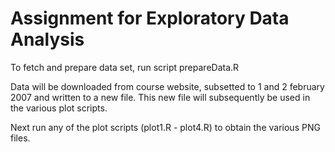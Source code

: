 
# Assignment for Exploratory Data Analysis

To fetch and prepare data set, run script prepareData.R

Data will be downloaded from course website, subsetted to 1 and 2 february 2007 and written to a new file.
This new file will subsequently be used in the various plot scripts.

Next run any of the plot scripts (plot1.R - plot4.R) to obtain the various PNG files.
